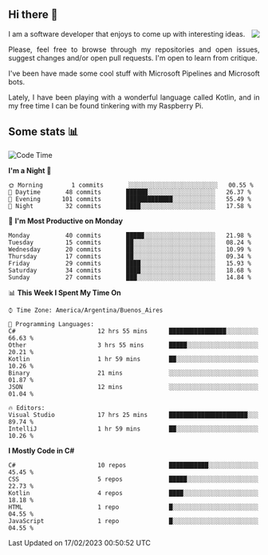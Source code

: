 ## Hi there :slightly_smiling_face:

<img src="https://github-readme-stats.vercel.app/api?username=victorgrycuk&show_icons=true&count_private=true&title_color=F7941E&icon_color=F7941E" align="right">

<p align="justify">
I am a software developer that enjoys to come up with interesting ideas.
<p/>

<p align= "justify">
Please, feel free to browse through my repositories and open issues, suggest changes and/or open pull requests. I'm open to learn from critique.
<p/>


<p align= "justify">
I've been have made some cool stuff with Microsoft Pipelines and Microsoft bots.
<p/>

<p align= "justify">
Lately, I have been playing with a wonderful language called Kotlin, and in my free time I can be found tinkering with my Raspberry Pi.
<p/>

## Some stats :bar_chart:
<!--START_SECTION:waka-->
![Code Time](http://img.shields.io/badge/Code%20Time-1%2C378%20hrs%2030%20mins-blue)

**I'm a Night 🦉** 

```text
🌞 Morning        1 commits       ░░░░░░░░░░░░░░░░░░░░░░░░░   00.55 % 
🌆 Daytime       48 commits       ██████░░░░░░░░░░░░░░░░░░░   26.37 % 
🌃 Evening      101 commits       █████████████░░░░░░░░░░░░   55.49 % 
🌙 Night         32 commits       ████░░░░░░░░░░░░░░░░░░░░░   17.58 % 

```
📅 **I'm Most Productive on Monday** 

```text
Monday          40 commits       █████░░░░░░░░░░░░░░░░░░░░   21.98 % 
Tuesday         15 commits       ██░░░░░░░░░░░░░░░░░░░░░░░   08.24 % 
Wednesday       20 commits       ██░░░░░░░░░░░░░░░░░░░░░░░   10.99 % 
Thursday        17 commits       ██░░░░░░░░░░░░░░░░░░░░░░░   09.34 % 
Friday          29 commits       ████░░░░░░░░░░░░░░░░░░░░░   15.93 % 
Saturday        34 commits       ████░░░░░░░░░░░░░░░░░░░░░   18.68 % 
Sunday          27 commits       ███░░░░░░░░░░░░░░░░░░░░░░   14.84 % 

```


📊 **This Week I Spent My Time On** 

```text
⌚︎ Time Zone: America/Argentina/Buenos_Aires

💬 Programming Languages: 
C#                       12 hrs 55 mins      ████████████████░░░░░░░░░   66.63 % 
Other                    3 hrs 55 mins       █████░░░░░░░░░░░░░░░░░░░░   20.21 % 
Kotlin                   1 hr 59 mins        ██░░░░░░░░░░░░░░░░░░░░░░░   10.26 % 
Binary                   21 mins             ░░░░░░░░░░░░░░░░░░░░░░░░░   01.87 % 
JSON                     12 mins             ░░░░░░░░░░░░░░░░░░░░░░░░░   01.04 % 

🔥 Editors: 
Visual Studio            17 hrs 25 mins      ██████████████████████░░░   89.74 % 
IntelliJ                 1 hr 59 mins        ██░░░░░░░░░░░░░░░░░░░░░░░   10.26 % 

```

**I Mostly Code in C#** 

```text
C#                       10 repos            ███████████░░░░░░░░░░░░░░   45.45 % 
CSS                      5 repos             █████░░░░░░░░░░░░░░░░░░░░   22.73 % 
Kotlin                   4 repos             ████░░░░░░░░░░░░░░░░░░░░░   18.18 % 
HTML                     1 repo              █░░░░░░░░░░░░░░░░░░░░░░░░   04.55 % 
JavaScript               1 repo              █░░░░░░░░░░░░░░░░░░░░░░░░   04.55 % 

```



 Last Updated on 17/02/2023 00:50:52 UTC
<!--END_SECTION:waka-->

